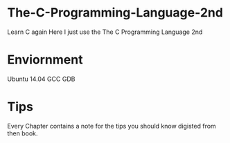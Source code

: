 # The-C-Programming-Language-2nd
Learn C again
Here I just use the The C Programming Language 2nd
# Enviornment
Ubuntu 14.04
GCC
GDB
# Tips
Every Chapter contains a note for the tips you should know digisted from then book.

